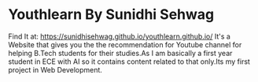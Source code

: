 # Youthlearn By Sunidhi Sehwag
Find It at: 
https://sunidhisehwag.github.io/youthlearn.github.io/
It's a Website that gives you the the recommendation for Youtube channel for helping B.Tech students for their studies.As I am basically a first year student in ECE with AI so it contains content related to that only.Its my first project in Web Development.
